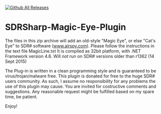 [![Github All Releases](https://img.shields.io/github/downloads/BlackApple62/SDRSharp-Magic-Eye-Plugin/releases/total.svg)]()

# SDRSharp-Magic-Eye-Plugin

The files in this zip archive will add an old-style "Magic Eye", or else "Cat's Eye" to SDR# software (www.airspy.com).
Please follow the instructions in the text file MagicLine.txt
It is compiled as 32bit platform, with .NET Framework version 4.6.
Will *not* run on SDR# versions older than r1362 (14 Sept 2015)

The Plug-in is written in a clean programming style and is guaranteed to be virus/trojan/malware free.
This plugin is donated for free to the huge SDR# users community.
As such, I assume no responsibility for any problems the use of this plugin may cause.
You are invited for costructive comments and suggestions.
Any reasonable request might be fulfilled based on my spare time, be patient.

Enjoy!

